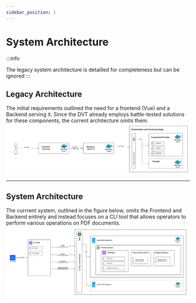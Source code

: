 ```yaml
---
sidebar_position: 1
---
```


# System Architecture
:::info

The legacy system architecture is detailled for completeness but can be ignored
:::

## Legacy Architecture
The initial requirements outlined the need for a frontend (Vue) and a Backend serving it. Since the DVT already employs battle-tested solutions for these components, the current architecture omits them.
![Legacy Architecture](img/legacy-architecture.png)

---

## System Architecture
The currrent system, outlined in the figure below, omits the Frontend and Backend entirely and instead focuses on a CLI tool that allows operators to perform various operations on PDF documents.
![System Architecture](img/system-architecture.png)